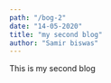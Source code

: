 ```yaml
---
path: "/bog-2"
date: "14-05-2020"
title: "my second blog"
author: "Samir biswas"
---
```


This is my second blog